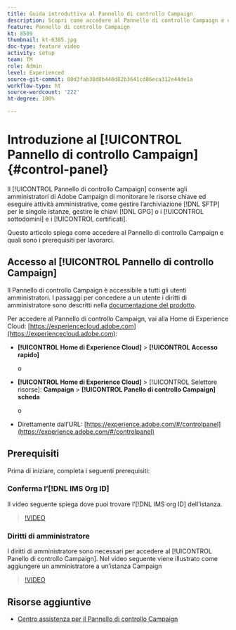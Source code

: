 ```yaml
---
title: Guida introduttiva al Pannello di controllo Campaign
description: Scopri come accedere al Pannello di controllo Campaign e quali sono i prerequisiti per poterci lavorare.
feature: Pannello di controllo Campaign
kt: 8509
thumbnail: kt-6385.jpg
doc-type: feature video
activity: setup
team: TM
role: Admin
level: Experienced
source-git-commit: 80d3fab30d8b440d82b3641cd86eca312e44de1a
workflow-type: ht
source-wordcount: '222'
ht-degree: 100%

---
```


# Introduzione al [!UICONTROL Pannello di controllo Campaign] {#control-panel}

Il [!UICONTROL Pannello di controllo Campaign] consente agli amministratori di Adobe Campaign di monitorare le risorse chiave ed eseguire attività amministrative, come gestire l’archiviazione [!DNL SFTP] per le singole istanze, gestire le chiavi [!DNL GPG] o i [!UICONTROL sottodomini] e i [!UICONTROL certificati].

Questo articolo spiega come accedere al Pannello di controllo Campaign e quali sono i prerequisiti per lavorarci.

## Accesso al [!UICONTROL Pannello di controllo Campaign]

Il Pannello di controllo Campaign è accessibile a tutti gli utenti amministratori. I passaggi per concedere a un utente i diritti di amministratore sono descritti nella [documentazione del prodotto](https://experienceleague.adobe.com/docs/control-panel/using/discover-control-panel/managing-permissions.html?lang=it#discover-control-panel).

Per accedere al Pannello di controllo Campaign, vai alla Home di Experience Cloud: [https://experiencecloud.adobe.com](https://experiencecloud.adobe.com):

* **[!UICONTROL Home di Experience Cloud]** > **[!UICONTROL Accesso rapido]**

   o
* **[!UICONTROL Home di Experience Cloud]** > [!UICONTROL Selettore risorse]: **Campaign** > **[!UICONTROL Panello di controllo Campaign] scheda**

   o

* Direttamente dall’URL: [https://experience.adobe.com/#/controlpanel](https://experience.adobe.com/#/controlpanel)

## Prerequisiti

Prima di iniziare, completa i seguenti prerequisiti:

### Conferma l’[!DNL IMS Org ID]

Il video seguente spiega dove puoi trovare l’[!DNL IMS org ID] dell’istanza.

>[!VIDEO](https://video.tv.adobe.com/v/27183?quality=12)

### Diritti di amministratore

I diritti di amministratore sono necessari per accedere al [!UICONTROL Panello di controllo Campaign].
Nel video seguente viene illustrato come aggiungere un amministratore a un’istanza Campaign

>[!VIDEO](https://video.tv.adobe.com/v/27147?quality=12)

## Risorse aggiuntive

* [Centro assistenza per il Pannello di controllo Campaign](https://experienceleague.adobe.com/docs/control-panel/using/control-panel-home.html?lang=it)
